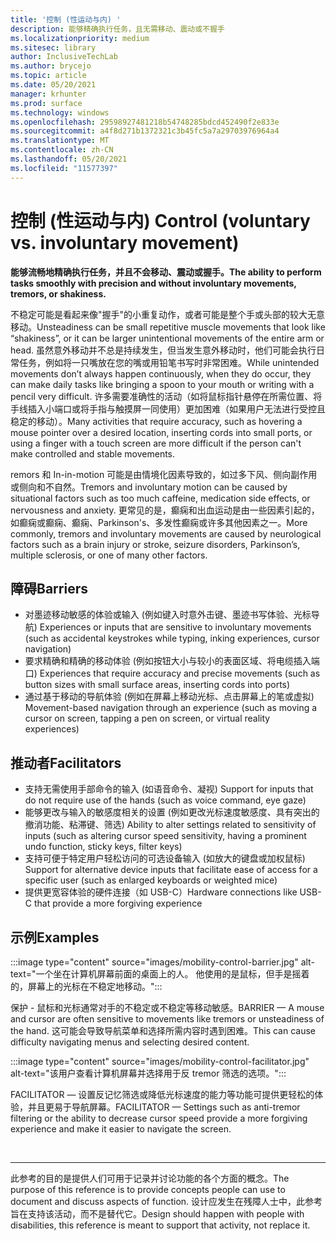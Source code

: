 ```yaml
---
title: '控制 (性运动与内) '
description: 能够精确执行任务，且无需移动、震动或不握手
ms.localizationpriority: medium
ms.sitesec: library
author: InclusiveTechLab
ms.author: brycejo
ms.topic: article
ms.date: 05/20/2021
manager: krhunter
ms.prod: surface
ms.technology: windows
ms.openlocfilehash: 29598927481218b54748285bdcd452490f2e833e
ms.sourcegitcommit: a4f8d271b1372321c3b45fc5a7a29703976964a4
ms.translationtype: MT
ms.contentlocale: zh-CN
ms.lasthandoff: 05/20/2021
ms.locfileid: "11577397"
---
```

# <a name="control-voluntary-vs-involuntary-movement"></a><span data-ttu-id="61134-103">控制 (性运动与内) </span><span class="sxs-lookup"><span data-stu-id="61134-103">Control (voluntary vs. involuntary movement)</span></span>

**<span data-ttu-id="61134-104">能够流畅地精确执行任务，并且不会移动、震动或握手。</span><span class="sxs-lookup"><span data-stu-id="61134-104">The ability to perform tasks smoothly with precision and without involuntary movements, tremors, or shakiness.</span></span>**

<span data-ttu-id="61134-105">不稳定可能是看起来像"握手"的小重复动作，或者可能是整个手或头部的较大无意移动。</span><span class="sxs-lookup"><span data-stu-id="61134-105">Unsteadiness can be small repetitive muscle movements that look like “shakiness”, or it can be larger unintentional movements of the entire arm or head.</span></span> <span data-ttu-id="61134-106">虽然意外移动并不总是持续发生，但当发生意外移动时，他们可能会执行日常任务，例如将一只嘴放在您的嘴或用铅笔书写时非常困难。</span><span class="sxs-lookup"><span data-stu-id="61134-106">While unintended movements don’t always happen continuously, when they do occur, they can make daily tasks like bringing a spoon to your mouth or writing with a pencil very difficult.</span></span> <span data-ttu-id="61134-107">许多需要准确性的活动（如将鼠标指针悬停在所需位置、将手线插入小端口或将手指与触摸屏一同使用）更加困难（如果用户无法进行受控且稳定的移动）。</span><span class="sxs-lookup"><span data-stu-id="61134-107">Many activities that require accuracy, such as hovering a mouse pointer over a desired location, inserting cords into small ports, or using a finger with a touch screen are more difficult if the person can't make controlled and stable movements.</span></span>

<span data-ttu-id="61134-108">remors 和 In-in-motion 可能是由情境化因素导致的，如过多下风、侧向副作用或侧向和不自然。</span><span class="sxs-lookup"><span data-stu-id="61134-108">Tremors and involuntary motion can be caused by situational factors such as too much caffeine, medication side effects, or nervousness and anxiety.</span></span> <span data-ttu-id="61134-109">更常见的是，癫痫和出血运动是由一些因素引起的，如癫痫或癫痫、癫痫、Parkinson's、多发性癫痫或许多其他因素之一。</span><span class="sxs-lookup"><span data-stu-id="61134-109">More commonly, tremors and involuntary movements are caused by neurological factors such as a brain injury or stroke, seizure disorders, Parkinson’s, multiple sclerosis, or one of many other factors.</span></span>

## <a name="barriers"></a><span data-ttu-id="61134-110">障碍</span><span class="sxs-lookup"><span data-stu-id="61134-110">Barriers</span></span>
* <span data-ttu-id="61134-111">对墨迹移动敏感的体验或输入 (例如键入时意外击键、墨迹书写体验、光标导航) </span><span class="sxs-lookup"><span data-stu-id="61134-111">Experiences or inputs that are sensitive to involuntary movements (such as accidental keystrokes while typing, inking experiences, cursor navigation)</span></span>
* <span data-ttu-id="61134-112">要求精确和精确的移动体验 (例如按钮大小与较小的表面区域、将电缆插入端口) </span><span class="sxs-lookup"><span data-stu-id="61134-112">Experiences that require accuracy and precise movements (such as button sizes with small surface areas, inserting cords into ports)</span></span>
* <span data-ttu-id="61134-113">通过基于移动的导航体验 (例如在屏幕上移动光标、点击屏幕上的笔或虚拟) </span><span class="sxs-lookup"><span data-stu-id="61134-113">Movement-based navigation through an experience (such as moving a cursor on screen, tapping a pen on screen, or virtual reality experiences)</span></span>

## <a name="facilitators"></a><span data-ttu-id="61134-114">推动者</span><span class="sxs-lookup"><span data-stu-id="61134-114">Facilitators</span></span>
* <span data-ttu-id="61134-115">支持无需使用手部命令的输入 (如语音命令、凝视) </span><span class="sxs-lookup"><span data-stu-id="61134-115">Support for inputs that do not require use of the hands (such as voice command, eye gaze)</span></span>
* <span data-ttu-id="61134-116">能够更改与输入的敏感度相关的设置 (例如更改光标速度敏感度、具有突出的撤消功能、粘滞键、筛选) </span><span class="sxs-lookup"><span data-stu-id="61134-116">Ability to alter settings related to sensitivity of inputs (such as altering cursor speed sensitivity, having a prominent undo function, sticky keys, filter keys)</span></span>
* <span data-ttu-id="61134-117">支持可便于特定用户轻松访问的可选设备输入 (如放大的键盘或加权鼠标) </span><span class="sxs-lookup"><span data-stu-id="61134-117">Support for alternative device inputs that facilitate ease of access for a specific user (such as enlarged keyboards or weighted mice)</span></span>
* <span data-ttu-id="61134-118">提供更宽容体验的硬件连接（如 USB-C）</span><span class="sxs-lookup"><span data-stu-id="61134-118">Hardware connections like USB-C that provide a more forgiving experience</span></span>


## <a name="examples"></a><span data-ttu-id="61134-119">示例</span><span class="sxs-lookup"><span data-stu-id="61134-119">Examples</span></span>

:::image type="content" source="images/mobility-control-barrier.jpg" alt-text="一个坐在计算机屏幕前面的桌面上的人。 他使用的是鼠标，但手是摇着的，屏幕上的光标在不稳定地移动。":::

<span data-ttu-id="61134-122">保护 - 鼠标和光标通常对手的不稳定或不稳定等移动敏感。</span><span class="sxs-lookup"><span data-stu-id="61134-122">BARRIER — A mouse and cursor are often sensitive to movements like tremors or unsteadiness of the hand.</span></span> <span data-ttu-id="61134-123">这可能会导致导航菜单和选择所需内容时遇到困难。</span><span class="sxs-lookup"><span data-stu-id="61134-123">This can cause difficulty navigating menus and selecting desired content.</span></span>

:::image type="content" source="images/mobility-control-facilitator.jpg" alt-text="该用户查看计算机屏幕并选择用于反 tremor 筛选的选项。":::

<span data-ttu-id="61134-125">FACILITATOR — 设置反记忆筛选或降低光标速度的能力等功能可提供更轻松的体验，并且更易于导航屏幕。</span><span class="sxs-lookup"><span data-stu-id="61134-125">FACILITATOR — Settings such as anti-tremor filtering or the ability to decrease cursor speed provide a more forgiving experience and make it easier to navigate the screen.</span></span>


&nbsp;

[comment]: # (Footer 语句)
___
<span data-ttu-id="61134-127">此参考的目的是提供人们可用于记录并讨论功能的各个方面的概念。</span><span class="sxs-lookup"><span data-stu-id="61134-127">The purpose of this reference is to provide concepts people can use to document and discuss aspects of function.</span></span> <span data-ttu-id="61134-128">设计应发生在残障人士中，此参考旨在支持该活动，而不是替代它。</span><span class="sxs-lookup"><span data-stu-id="61134-128">Design should happen with people with disabilities, this reference is meant to support that activity, not replace it.</span></span> 